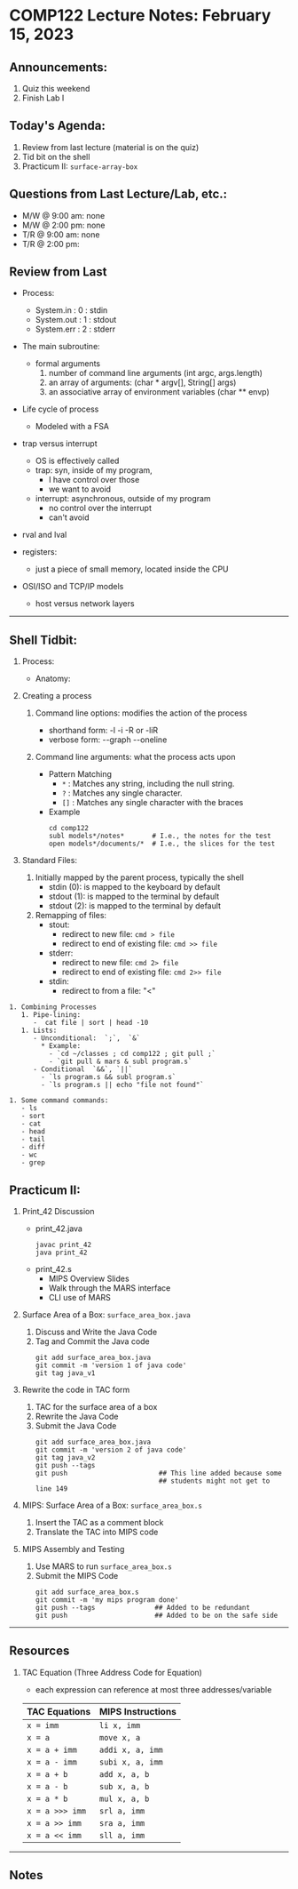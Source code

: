 # COMP122 Lecture Notes: February 15, 2023

## Announcements:
   1. Quiz this weekend
   1. Finish Lab I


## Today's Agenda:
   1. Review from last lecture (material is on the quiz)
   1. Tid bit on the shell
   1. Practicum II: `surface-array-box`

## Questions from Last Lecture/Lab, etc.:
   * M/W @ 9:00 am: none
   * M/W @ 2:00 pm: none
   * T/R @ 9:00 am: none
   * T/R @ 2:00 pm: 

 
## Review from Last     
  - Process:
     - System.in   : 0  : stdin
     - System.out  : 1  : stdout
     - System.err  : 2  : stderr
  - The main subroutine: 
    - formal arguments
      1. number of command line arguments (int argc,  args.length)
      1. an array of arguments: (char * argv[], String[] args)
      1. an associative array of environment variables (char ** envp)
  - Life cycle of process
    - Modeled with a FSA 
  - trap versus interrupt
    - OS is effectively called
    - trap: syn, inside of my program,  
      - I have control over those
      - we want to avoid
    - interrupt: asynchronous, outside of my program 
      - no control over the interrupt
      - can't avoid
  - rval and lval
  - registers:
     - just a piece of small memory, located inside the CPU

  - OSI/ISO and TCP/IP models
    - host versus network layers


---

## Shell Tidbit:

   1. Process:
      - Anatomy:

   1. Creating a process
      1. Command line options: modifies the action of the process
         * shorthand form: -l -i -R or -liR
         * verbose form:  --graph --oneline

      1. Command line arguments:  what the process acts upon
         * Pattern Matching
           - `*` : Matches any string, including the null string.
           - `?` : Matches any single character.
           - `[]` : Matches any single character with the braces
         * Example
           ```
           cd comp122
           subl models*/notes*       # I.e., the notes for the test
           open models*/documents/*  # I.e., the slices for the test
           ```

   1. Standard Files:
      1. Initially mapped by the parent process, typically the shell
         - stdin (0): is mapped to the keyboard by default
         - stdout (1): is mapped to the terminal by default
         - stdout (2): is mapped to the terminal by default
      1. Remapping of files:
         - stout:
           * redirect to new file: `cmd > file`
           * redirect to end of existing file: `cmd >> file`
         - stderr:
           * redirect to new file: `cmd 2> file`
           * redirect to end of existing file: `cmd 2>> file`
         - stdin:
           * redirect to from a file:  "<"

    1. Combining Processes 
       1. Pipe-lining:
          -  cat file | sort | head -10
       1. Lists:
          - Unconditional:  `;`,  `&`
            * Example: 
              - `cd ~/classes ; cd comp122 ; git pull ;`
              - `git pull & mars & subl program.s`
          - Conditional  `&&`, `||`
            - `ls program.s && subl program.s`
            - `ls program.s || echo "file not found"`

    1. Some command commands:
       - ls
       - sort
       - cat
       - head
       - tail
       - diff
       - wc
       - grep


## Practicum II:

  1. Print_42 Discussion
     - print_42.java
       ```
       javac print_42
       java print_42
       ```
     - print_42.s
       - MIPS Overview Slides
       - Walk through the MARS interface
       - CLI use of MARS


  1. Surface Area of a Box: `surface_area_box.java`
     1. Discuss and Write the Java Code
     1. Tag and Commit the Java code
        ```
        git add surface_area_box.java
        git commit -m 'version 1 of java code'
        git tag java_v1
        ```

  1. Rewrite the code in TAC form
     1. TAC for the surface area of a box
     1. Rewrite the Java Code
     1. Submit the Java Code
        ```
        git add surface_area_box.java
        git commit -m 'version 2 of java code'
        git tag java_v2
        git push --tags
        git push                       ## This line added because some 
                                       ## students might not get to line 149
        ```

  1. MIPS: Surface Area of a Box: `surface_area_box.s`
     1. Insert the TAC as a comment block
     1. Translate the TAC into MIPS code

  1. MIPS Assembly and Testing
     1. Use MARS to run `surface_area_box.s`
     1. Submit the MIPS Code
        ```
        git add surface_area_box.s
        git commit -m 'my mips program done'
        git push --tags               ## Added to be redundant
        git push                      ## Added to be on the safe side
        ```

---
## Resources

   1. TAC Equation (Three Address Code for Equation)
      - each expression can reference at most three addresses/variable

      | TAC Equations                 | MIPS Instructions         |
      |-------------------------------|---------------------------|
      | `x = imm`                     | `li x, imm`               |
      | `x = a`                       | `move x, a`               |
      | `x = a + imm `                | `addi x, a, imm`          |
      | `x = a - imm `                | `subi x, a, imm`          |
      | `x = a + b`                   | `add x, a, b`             |
      | `x = a - b`                   | `sub x, a, b`             |
      | `x = a * b`                   | `mul x, a, b`             |
      | `x = a >>> imm`               | `srl a, imm`              |
      | `x = a >> imm`                | `sra a, imm`              |
      | `x = a << imm`                | `sll a, imm`              |


---
## Notes
<!-- This section is for students to place their notes -->


